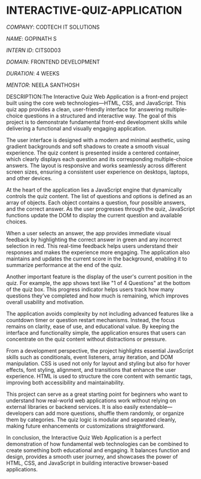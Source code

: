 # INTERACTIVE-QUIZ-APPLICATION

*COMPANY*: CODTECH IT SOLUTIONS

*NAME*: GOPINATH S

*INTERN ID*: CITS0D03

*DOMAIN*: FRONTEND DEVELOPMENT

*DURATION*: 4 WEEKS

*MENTOR*: NEELA SANTHOSH

DESCRIPTION:The Interactive Quiz Web Application is a front-end project built using the core web technologies—HTML, CSS, and JavaScript. This quiz app provides a clean, user-friendly interface for answering multiple-choice questions in a structured and interactive way. The goal of this project is to demonstrate fundamental front-end development skills while delivering a functional and visually engaging application.

The user interface is designed with a modern and minimal aesthetic, using gradient backgrounds and soft shadows to create a smooth visual experience. The quiz content is presented inside a centered container, which clearly displays each question and its corresponding multiple-choice answers. The layout is responsive and works seamlessly across different screen sizes, ensuring a consistent user experience on desktops, laptops, and other devices.

At the heart of the application lies a JavaScript engine that dynamically controls the quiz content. The list of questions and options is defined as an array of objects. Each object contains a question, four possible answers, and the correct answer. As the user progresses through the quiz, JavaScript functions update the DOM to display the current question and available choices.

When a user selects an answer, the app provides immediate visual feedback by highlighting the correct answer in green and any incorrect selection in red. This real-time feedback helps users understand their responses and makes the experience more engaging. The application also maintains and updates the current score in the background, enabling it to summarize performance at the end of the quiz.

Another important feature is the display of the user's current position in the quiz. For example, the app shows text like "1 of 4 Questions" at the bottom of the quiz box. This progress indicator helps users track how many questions they’ve completed and how much is remaining, which improves overall usability and motivation.

The application avoids complexity by not including advanced features like a countdown timer or question restart mechanisms. Instead, the focus remains on clarity, ease of use, and educational value. By keeping the interface and functionality simple, the application ensures that users can concentrate on the quiz content without distractions or pressure.

From a development perspective, the project highlights essential JavaScript skills such as conditionals, event listeners, array iteration, and DOM manipulation. CSS is used not only for layout and styling but also for hover effects, font styling, alignment, and transitions that enhance the user experience. HTML is used to structure the core content with semantic tags, improving both accessibility and maintainability.

This project can serve as a great starting point for beginners who want to understand how real-world web applications work without relying on external libraries or backend services. It is also easily extendable—developers can add more questions, shuffle them randomly, or organize them by categories. The quiz logic is modular and separated cleanly, making future enhancements or customizations straightforward.

In conclusion, the Interactive Quiz Web Application is a perfect demonstration of how fundamental web technologies can be combined to create something both educational and engaging. It balances function and design, provides a smooth user journey, and showcases the power of HTML, CSS, and JavaScript in building interactive browser-based applications.

